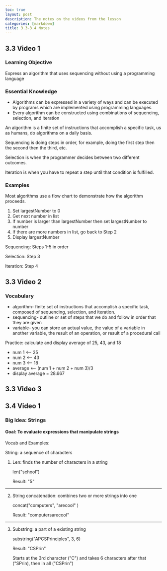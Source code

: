 ```yaml
---
toc: true
layout: post
description: The notes on the videos from the lesson
categories: [markdown]
title: 3.3-3.4 Notes
---
```


## 3.3 Video 1

### Learning Objective
Express an algorithm that uses sequencing without using a programming language

### Essential Knowledge
- Algorithms can be expressed in a variety of ways and can be executed by programs which are implemented using programming languages. 
- Every algorithm can be constructed using combinations of sequencing, selection, and iteration

An algorithm is a finite set of instructions that accomplish a specific task, us as humans, do algorithms on a daily basis. 

Sequencing is doing steps in order, for example, doing the first step then the second then the third, etc. 

Selection is when the programmer decides between two different outcomes. 

Iteration is when you have to repeat a step until that condition is fulfilled. 

### Examples

Most algorithms use a flow chart to demonstrate how the algorithm proceeds. 

1. Set largestNumber to 0
2. Get next number in list
3. If number is larger than largestNumber then set largestNumber to number
4. If there are more numbers in list, go back to Step 2
5. Display largestNumber

Sequencing: Steps 1-5 in order

Selection: Step 3

Iteration: Step 4 

## 3.3 Video 2
### Vocabulary

- algorithm- finite set of instructions that accomplish a specific task, composed of sequencing, selection, and iteration. 
- sequencing- outline or set of steps that we do and follow in order that they are given 
- variable- you can store an actual value, the value of a variable in another variable, the result of an operation, or result of a procedural call

Practice: calculate and display average of 25, 43, and 18
- num 1 <-- 25
- num 2 <-- 43
- num 3 <-- 18
- average <-- (num 1 + num 2 + num 3)/3 
- display average 
= 28.667
## 3.3 Video 3

## 3.4 Video 1
### Big Idea: Strings

#### Goal: To evaluate expressions that manipulate strings
Vocab and Examples:

String: a sequence of characters

1. Len: finds the number of characters in a string

    len("school")

    Result:
    "5"
------------------------------------------------------------
2. String concatenation: combines two or more strings into one

    concat("computers", "arecool" )

    Result:
    "computersarecool"
------------------------------------------------------------
3. Substring: a part of a existing string

    substring("APCSPrinciples", 3, 6)

    Result:
    "CSPrin"

    Starts at the 3rd character ("C") and takes 6 characters after that ("SPrin), then in all ("CSPrin")
